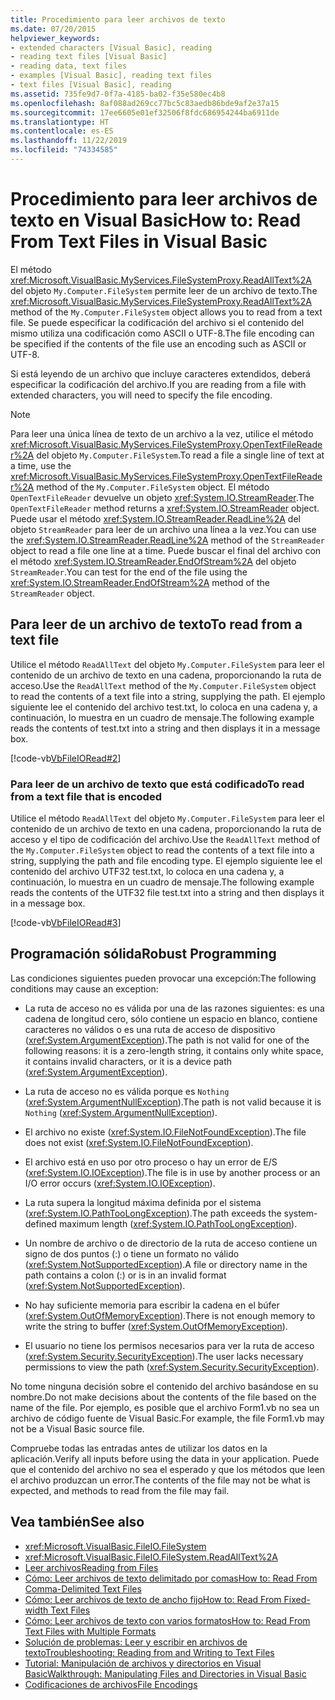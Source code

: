 ```yaml
---
title: Procedimiento para leer archivos de texto
ms.date: 07/20/2015
helpviewer_keywords:
- extended characters [Visual Basic], reading
- reading text files [Visual Basic]
- reading data, text files
- examples [Visual Basic], reading text files
- text files [Visual Basic], reading
ms.assetid: 735fe9d7-0f7a-4185-ba02-f35e580ec4b8
ms.openlocfilehash: 8af088ad269cc77bc5c83aedb86bde9af2e37a15
ms.sourcegitcommit: 17ee6605e01ef32506f8fdc686954244ba6911de
ms.translationtype: HT
ms.contentlocale: es-ES
ms.lasthandoff: 11/22/2019
ms.locfileid: "74334585"
---
```

# <a name="how-to-read-from-text-files-in-visual-basic"></a><span data-ttu-id="e0927-102">Procedimiento para leer archivos de texto en Visual Basic</span><span class="sxs-lookup"><span data-stu-id="e0927-102">How to: Read From Text Files in Visual Basic</span></span>

<span data-ttu-id="e0927-103">El método <xref:Microsoft.VisualBasic.MyServices.FileSystemProxy.ReadAllText%2A> del objeto `My.Computer.FileSystem` permite leer de un archivo de texto.</span><span class="sxs-lookup"><span data-stu-id="e0927-103">The <xref:Microsoft.VisualBasic.MyServices.FileSystemProxy.ReadAllText%2A> method of the `My.Computer.FileSystem` object allows you to read from a text file.</span></span> <span data-ttu-id="e0927-104">Se puede especificar la codificación del archivo si el contenido del mismo utiliza una codificación como ASCII o UTF-8.</span><span class="sxs-lookup"><span data-stu-id="e0927-104">The file encoding can be specified if the contents of the file use an encoding such as ASCII or UTF-8.</span></span>

<span data-ttu-id="e0927-105">Si está leyendo de un archivo que incluye caracteres extendidos, deberá especificar la codificación del archivo.</span><span class="sxs-lookup"><span data-stu-id="e0927-105">If you are reading from a file with extended characters, you will need to specify the file encoding.</span></span>

> [!NOTE]
> <span data-ttu-id="e0927-106">Para leer una única línea de texto de un archivo a la vez, utilice el método <xref:Microsoft.VisualBasic.MyServices.FileSystemProxy.OpenTextFileReader%2A> del objeto `My.Computer.FileSystem`.</span><span class="sxs-lookup"><span data-stu-id="e0927-106">To read a file a single line of text at a time, use the <xref:Microsoft.VisualBasic.MyServices.FileSystemProxy.OpenTextFileReader%2A> method of the `My.Computer.FileSystem` object.</span></span> <span data-ttu-id="e0927-107">El método `OpenTextFileReader` devuelve un objeto <xref:System.IO.StreamReader>.</span><span class="sxs-lookup"><span data-stu-id="e0927-107">The `OpenTextFileReader` method returns a <xref:System.IO.StreamReader> object.</span></span> <span data-ttu-id="e0927-108">Puede usar el método <xref:System.IO.StreamReader.ReadLine%2A> del objeto `StreamReader` para leer de un archivo una línea a la vez.</span><span class="sxs-lookup"><span data-stu-id="e0927-108">You can use the <xref:System.IO.StreamReader.ReadLine%2A> method of the `StreamReader` object to read a file one line at a time.</span></span> <span data-ttu-id="e0927-109">Puede buscar el final del archivo con el método <xref:System.IO.StreamReader.EndOfStream%2A> del objeto `StreamReader`.</span><span class="sxs-lookup"><span data-stu-id="e0927-109">You can test for the end of the file using the <xref:System.IO.StreamReader.EndOfStream%2A> method of the `StreamReader` object.</span></span>

## <a name="to-read-from-a-text-file"></a><span data-ttu-id="e0927-110">Para leer de un archivo de texto</span><span class="sxs-lookup"><span data-stu-id="e0927-110">To read from a text file</span></span>

<span data-ttu-id="e0927-111">Utilice el método `ReadAllText` del objeto `My.Computer.FileSystem` para leer el contenido de un archivo de texto en una cadena, proporcionando la ruta de acceso.</span><span class="sxs-lookup"><span data-stu-id="e0927-111">Use the `ReadAllText` method of the `My.Computer.FileSystem` object to read the contents of a text file into a string, supplying the path.</span></span> <span data-ttu-id="e0927-112">El ejemplo siguiente lee el contenido del archivo test.txt, lo coloca en una cadena y, a continuación, lo muestra en un cuadro de mensaje.</span><span class="sxs-lookup"><span data-stu-id="e0927-112">The following example reads the contents of test.txt into a string and then displays it in a message box.</span></span>

[!code-vb[VbFileIORead#2](~/samples/snippets/visualbasic/VS_Snippets_VBCSharp/VbFileIORead/VB/Class1.vb#2)]

### <a name="to-read-from-a-text-file-that-is-encoded"></a><span data-ttu-id="e0927-113">Para leer de un archivo de texto que está codificado</span><span class="sxs-lookup"><span data-stu-id="e0927-113">To read from a text file that is encoded</span></span>

<span data-ttu-id="e0927-114">Utilice el método `ReadAllText` del objeto `My.Computer.FileSystem` para leer el contenido de un archivo de texto en una cadena, proporcionando la ruta de acceso y el tipo de codificación del archivo.</span><span class="sxs-lookup"><span data-stu-id="e0927-114">Use the `ReadAllText` method of the `My.Computer.FileSystem` object to read the contents of a text file into a string, supplying the path and file encoding type.</span></span> <span data-ttu-id="e0927-115">El ejemplo siguiente lee el contenido del archivo UTF32 test.txt, lo coloca en una cadena y, a continuación, lo muestra en un cuadro de mensaje.</span><span class="sxs-lookup"><span data-stu-id="e0927-115">The following example reads the contents of the UTF32 file test.txt into a string and then displays it in a message box.</span></span>

[!code-vb[VbFileIORead#3](~/samples/snippets/visualbasic/VS_Snippets_VBCSharp/VbFileIORead/VB/Class1.vb#3)]

## <a name="robust-programming"></a><span data-ttu-id="e0927-116">Programación sólida</span><span class="sxs-lookup"><span data-stu-id="e0927-116">Robust Programming</span></span>

<span data-ttu-id="e0927-117">Las condiciones siguientes pueden provocar una excepción:</span><span class="sxs-lookup"><span data-stu-id="e0927-117">The following conditions may cause an exception:</span></span>

- <span data-ttu-id="e0927-118">La ruta de acceso no es válida por una de las razones siguientes: es una cadena de longitud cero, sólo contiene un espacio en blanco, contiene caracteres no válidos o es una ruta de acceso de dispositivo (<xref:System.ArgumentException>).</span><span class="sxs-lookup"><span data-stu-id="e0927-118">The path is not valid for one of the following reasons: it is a zero-length string, it contains only white space, it contains invalid characters, or it is a device path (<xref:System.ArgumentException>).</span></span>

- <span data-ttu-id="e0927-119">La ruta de acceso no es válida porque es `Nothing` (<xref:System.ArgumentNullException>).</span><span class="sxs-lookup"><span data-stu-id="e0927-119">The path is not valid because it is `Nothing` (<xref:System.ArgumentNullException>).</span></span>

- <span data-ttu-id="e0927-120">El archivo no existe (<xref:System.IO.FileNotFoundException>).</span><span class="sxs-lookup"><span data-stu-id="e0927-120">The file does not exist (<xref:System.IO.FileNotFoundException>).</span></span>

- <span data-ttu-id="e0927-121">El archivo está en uso por otro proceso o hay un error de E/S (<xref:System.IO.IOException>).</span><span class="sxs-lookup"><span data-stu-id="e0927-121">The file is in use by another process or an I/O error occurs (<xref:System.IO.IOException>).</span></span>

- <span data-ttu-id="e0927-122">La ruta supera la longitud máxima definida por el sistema (<xref:System.IO.PathTooLongException>).</span><span class="sxs-lookup"><span data-stu-id="e0927-122">The path exceeds the system-defined maximum length (<xref:System.IO.PathTooLongException>).</span></span>

- <span data-ttu-id="e0927-123">Un nombre de archivo o de directorio de la ruta de acceso contiene un signo de dos puntos (:) o tiene un formato no válido (<xref:System.NotSupportedException>).</span><span class="sxs-lookup"><span data-stu-id="e0927-123">A file or directory name in the path contains a colon (:) or is in an invalid format (<xref:System.NotSupportedException>).</span></span>

- <span data-ttu-id="e0927-124">No hay suficiente memoria para escribir la cadena en el búfer (<xref:System.OutOfMemoryException>).</span><span class="sxs-lookup"><span data-stu-id="e0927-124">There is not enough memory to write the string to buffer (<xref:System.OutOfMemoryException>).</span></span>

- <span data-ttu-id="e0927-125">El usuario no tiene los permisos necesarios para ver la ruta de acceso (<xref:System.Security.SecurityException>).</span><span class="sxs-lookup"><span data-stu-id="e0927-125">The user lacks necessary permissions to view the path (<xref:System.Security.SecurityException>).</span></span>

<span data-ttu-id="e0927-126">No tome ninguna decisión sobre el contenido del archivo basándose en su nombre.</span><span class="sxs-lookup"><span data-stu-id="e0927-126">Do not make decisions about the contents of the file based on the name of the file.</span></span> <span data-ttu-id="e0927-127">Por ejemplo, es posible que el archivo Form1.vb no sea un archivo de código fuente de Visual Basic.</span><span class="sxs-lookup"><span data-stu-id="e0927-127">For example, the file Form1.vb may not be a Visual Basic source file.</span></span>

<span data-ttu-id="e0927-128">Compruebe todas las entradas antes de utilizar los datos en la aplicación.</span><span class="sxs-lookup"><span data-stu-id="e0927-128">Verify all inputs before using the data in your application.</span></span> <span data-ttu-id="e0927-129">Puede que el contenido del archivo no sea el esperado y que los métodos que leen el archivo produzcan un error.</span><span class="sxs-lookup"><span data-stu-id="e0927-129">The contents of the file may not be what is expected, and methods to read from the file may fail.</span></span>

## <a name="see-also"></a><span data-ttu-id="e0927-130">Vea también</span><span class="sxs-lookup"><span data-stu-id="e0927-130">See also</span></span>

- <xref:Microsoft.VisualBasic.FileIO.FileSystem>
- <xref:Microsoft.VisualBasic.FileIO.FileSystem.ReadAllText%2A>
- [<span data-ttu-id="e0927-131">Leer archivos</span><span class="sxs-lookup"><span data-stu-id="e0927-131">Reading from Files</span></span>](../../../../visual-basic/developing-apps/programming/drives-directories-files/reading-from-files.md)
- [<span data-ttu-id="e0927-132">Cómo: Leer archivos de texto delimitado por comas</span><span class="sxs-lookup"><span data-stu-id="e0927-132">How to: Read From Comma-Delimited Text Files</span></span>](../../../../visual-basic/developing-apps/programming/drives-directories-files/how-to-read-from-comma-delimited-text-files.md)
- [<span data-ttu-id="e0927-133">Cómo: Leer archivos de texto de ancho fijo</span><span class="sxs-lookup"><span data-stu-id="e0927-133">How to: Read From Fixed-width Text Files</span></span>](../../../../visual-basic/developing-apps/programming/drives-directories-files/how-to-read-from-fixed-width-text-files.md)
- [<span data-ttu-id="e0927-134">Cómo: Leer archivos de texto con varios formatos</span><span class="sxs-lookup"><span data-stu-id="e0927-134">How to: Read From Text Files with Multiple Formats</span></span>](../../../../visual-basic/developing-apps/programming/drives-directories-files/how-to-read-from-text-files-with-multiple-formats.md)
- [<span data-ttu-id="e0927-135">Solución de problemas: Leer y escribir en archivos de texto</span><span class="sxs-lookup"><span data-stu-id="e0927-135">Troubleshooting: Reading from and Writing to Text Files</span></span>](../../../../visual-basic/developing-apps/programming/drives-directories-files/troubleshooting-reading-from-and-writing-to-text-files.md)
- [<span data-ttu-id="e0927-136">Tutorial: Manipulación de archivos y directorios en Visual Basic</span><span class="sxs-lookup"><span data-stu-id="e0927-136">Walkthrough: Manipulating Files and Directories in Visual Basic</span></span>](../../../../visual-basic/developing-apps/programming/drives-directories-files/walkthrough-manipulating-files-and-directories.md)
- [<span data-ttu-id="e0927-137">Codificaciones de archivos</span><span class="sxs-lookup"><span data-stu-id="e0927-137">File Encodings</span></span>](../../../../visual-basic/developing-apps/programming/drives-directories-files/file-encodings.md)
